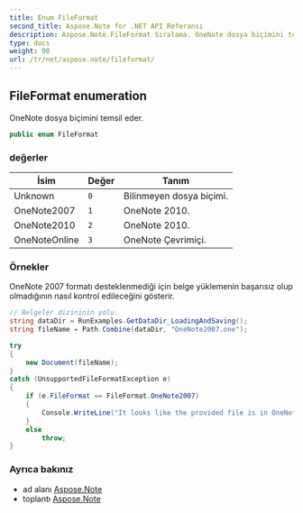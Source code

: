 ```yaml
---
title: Enum FileFormat
second_title: Aspose.Note for .NET API Referansı
description: Aspose.Note.FileFormat Sıralama. OneNote dosya biçimini temsil eder.
type: docs
weight: 90
url: /tr/net/aspose.note/fileformat/
---
```

## FileFormat enumeration

OneNote dosya biçimini temsil eder.

```csharp
public enum FileFormat
```

### değerler

| İsim | Değer | Tanım |
| --- | --- | --- |
| Unknown | `0` | Bilinmeyen dosya biçimi. |
| OneNote2007 | `1` | OneNote 2010. |
| OneNote2010 | `2` | OneNote 2010. |
| OneNoteOnline | `3` | OneNote Çevrimiçi. |

### Örnekler

OneNote 2007 formatı desteklenmediği için belge yüklemenin başarısız olup olmadığının nasıl kontrol edileceğini gösterir.

```csharp
// Belgeler dizininin yolu.
string dataDir = RunExamples.GetDataDir_LoadingAndSaving();
string fileName = Path.Combine(dataDir, "OneNote2007.one");

try
{
    new Document(fileName);
}
catch (UnsupportedFileFormatException e)
{
    if (e.FileFormat == FileFormat.OneNote2007)
    {
        Console.WriteLine("It looks like the provided file is in OneNote 2007 format that is not supported.");
    }
    else
        throw;
}
```

### Ayrıca bakınız

* ad alanı [Aspose.Note](../../aspose.note/)
* toplantı [Aspose.Note](../../)


